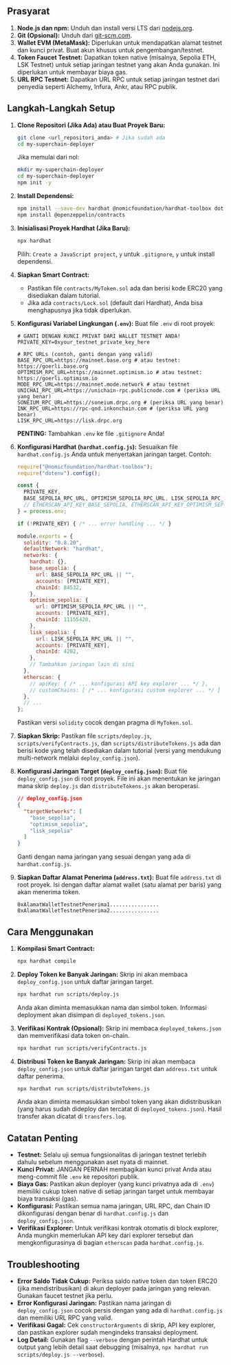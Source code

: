 
## Prasyarat

1.  **Node.js dan npm:** Unduh dan install versi LTS dari [nodejs.org](https://nodejs.org/).
2.  **Git (Opsional):** Unduh dari [git-scm.com](https://git-scm.com/).
3.  **Wallet EVM (MetaMask):** Diperlukan untuk mendapatkan alamat testnet dan kunci privat. Buat akun khusus untuk pengembangan/testnet.
4.  **Token Faucet Testnet:** Dapatkan token native (misalnya, Sepolia ETH, LSK Testnet) untuk setiap jaringan testnet yang akan Anda gunakan. Ini diperlukan untuk membayar biaya gas.
5.  **URL RPC Testnet:** Dapatkan URL RPC untuk setiap jaringan testnet dari penyedia seperti Alchemy, Infura, Ankr, atau RPC publik.

## Langkah-Langkah Setup

1.  **Clone Repositori (Jika Ada) atau Buat Proyek Baru:**
    ```bash
    git clone <url_repositori_anda> # Jika sudah ada
    cd my-superchain-deployer
    ```
    Jika memulai dari nol:
    ```bash
    mkdir my-superchain-deployer
    cd my-superchain-deployer
    npm init -y
    ```

2.  **Install Dependensi:**
    ```bash
    npm install --save-dev hardhat @nomicfoundation/hardhat-toolbox dotenv fs-extra readline-sync
    npm install @openzeppelin/contracts
    ```

3.  **Inisialisasi Proyek Hardhat (Jika Baru):**
    ```bash
    npx hardhat
    ```
    Pilih: `Create a JavaScript project`, `y` untuk `.gitignore`, `y` untuk install dependensi.

4.  **Siapkan Smart Contract:**
    *   Pastikan file `contracts/MyToken.sol` ada dan berisi kode ERC20 yang disediakan dalam tutorial.
    *   Jika ada `contracts/Lock.sol` (default dari Hardhat), Anda bisa menghapusnya jika tidak diperlukan.

5.  **Konfigurasi Variabel Lingkungan (`.env`):**
    Buat file `.env` di root proyek:
    ```env
    # GANTI DENGAN KUNCI PRIVAT DARI WALLET TESTNET ANDA!
    PRIVATE_KEY=0xyour_testnet_private_key_here

    # RPC URLs (contoh, ganti dengan yang valid)
    BASE_RPC_URL=https://mainnet.base.org # atau testnet: https://goerli.base.org
    OPTIMISM_RPC_URL=https://mainnet.optimism.io # atau testnet: https://goerli.optimism.io
    MODE_RPC_URL=https://mainnet.mode.network # atau testnet
    UNICHAI_RPC_URL=https://unichain-rpc.publicnode.com # (periksa URL yang benar)
    SONEIUM_RPC_URL=https://soneium.drpc.org # (periksa URL yang benar)
    INK_RPC_URL=https://rpc-qnd.inkonchain.com # (periksa URL yang benar)
    LISK_RPC_URL=https://lisk.drpc.org
    ```
    **PENTING:** Tambahkan `.env` ke file `.gitignore` Anda!

6.  **Konfigurasi Hardhat (`hardhat.config.js`):**
    Sesuaikan file `hardhat.config.js` Anda untuk menyertakan jaringan target. Contoh:
    ```javascript
    require("@nomicfoundation/hardhat-toolbox");
    require("dotenv").config();

    const {
      PRIVATE_KEY,
      BASE_SEPOLIA_RPC_URL, OPTIMISM_SEPOLIA_RPC_URL, LISK_SEPOLIA_RPC_URL,
      // ETHERSCAN_API_KEY_BASE_SEPOLIA, ETHERSCAN_API_KEY_OPTIMISM_SEPOLIA
    } = process.env;

    if (!PRIVATE_KEY) { /* ... error handling ... */ }

    module.exports = {
      solidity: "0.8.20",
      defaultNetwork: "hardhat",
      networks: {
        hardhat: {},
        base_sepolia: {
          url: BASE_SEPOLIA_RPC_URL || "",
          accounts: [PRIVATE_KEY],
          chainId: 84532,
        },
        optimism_sepolia: {
          url: OPTIMISM_SEPOLIA_RPC_URL || "",
          accounts: [PRIVATE_KEY],
          chainId: 11155420,
        },
        lisk_sepolia: {
          url: LISK_SEPOLIA_RPC_URL || "",
          accounts: [PRIVATE_KEY],
          chainId: 4202,
        },
        // Tambahkan jaringan lain di sini
      },
      etherscan: {
        // apiKey: { /* ... konfigurasi API key explorer ... */ },
        // customChains: [ /* ... konfigurasi custom explorer ... */ ]
      },
      // ...
    };
    ```
    Pastikan versi `solidity` cocok dengan pragma di `MyToken.sol`.

7.  **Siapkan Skrip:**
    Pastikan file `scripts/deploy.js`, `scripts/verifyContracts.js`, dan `scripts/distributeTokens.js` ada dan berisi kode yang telah disediakan dalam tutorial (versi yang mendukung multi-network melalui `deploy_config.json`).

8.  **Konfigurasi Jaringan Target (`deploy_config.json`):**
    Buat file `deploy_config.json` di root proyek. File ini akan menentukan ke jaringan mana skrip `deploy.js` dan `distributeTokens.js` akan beroperasi.
    ```json
    // deploy_config.json
    {
      "targetNetworks": [
        "base_sepolia",
        "optimism_sepolia",
        "lisk_sepolia"
      ]
    }
    ```
    Ganti dengan nama jaringan yang sesuai dengan yang ada di `hardhat.config.js`.

9.  **Siapkan Daftar Alamat Penerima (`address.txt`):**
    Buat file `address.txt` di root proyek. Isi dengan daftar alamat wallet (satu alamat per baris) yang akan menerima token.
    ```
    0xAlamatWalletTestnetPenerima1................
    0xAlamatWalletTestnetPenerima2................
    ```

## Cara Menggunakan

1.  **Kompilasi Smart Contract:**
    ```bash
    npx hardhat compile
    ```

2.  **Deploy Token ke Banyak Jaringan:**
    Skrip ini akan membaca `deploy_config.json` untuk daftar jaringan target.
    ```bash
    npx hardhat run scripts/deploy.js
    ```
    Anda akan diminta memasukkan nama dan simbol token. Informasi deployment akan disimpan di `deployed_tokens.json`.

3.  **Verifikasi Kontrak (Opsional):**
    Skrip ini membaca `deployed_tokens.json` dan memverifikasi data token on-chain.
    ```bash
    npx hardhat run scripts/verifyContracts.js
    ```

4.  **Distribusi Token ke Banyak Jaringan:**
    Skrip ini akan membaca `deploy_config.json` untuk daftar jaringan target dan `address.txt` untuk daftar penerima.
    ```bash
    npx hardhat run scripts/distributeTokens.js
    ```
    Anda akan diminta memasukkan simbol token yang akan didistribusikan (yang harus sudah dideploy dan tercatat di `deployed_tokens.json`). Hasil transfer akan dicatat di `transfers.log`.

## Catatan Penting

*   **Testnet:** Selalu uji semua fungsionalitas di jaringan testnet terlebih dahulu sebelum menggunakan aset nyata di mainnet.
*   **Kunci Privat:** JANGAN PERNAH membagikan kunci privat Anda atau meng-commit file `.env` ke repositori publik.
*   **Biaya Gas:** Pastikan akun deployer (yang kunci privatnya ada di `.env`) memiliki cukup token native di setiap jaringan target untuk membayar biaya transaksi (gas).
*   **Konfigurasi:** Pastikan semua nama jaringan, URL RPC, dan Chain ID dikonfigurasi dengan benar di `hardhat.config.js` dan `deploy_config.json`.
*   **Verifikasi Explorer:** Untuk verifikasi kontrak otomatis di block explorer, Anda mungkin memerlukan API key dari explorer tersebut dan mengkonfigurasinya di bagian `etherscan` pada `hardhat.config.js`.

## Troubleshooting

*   **Error Saldo Tidak Cukup:** Periksa saldo native token dan token ERC20 (jika mendistribusikan) di akun deployer pada jaringan yang relevan. Gunakan faucet testnet jika perlu.
*   **Error Konfigurasi Jaringan:** Pastikan nama jaringan di `deploy_config.json` cocok persis dengan yang ada di `hardhat.config.js` dan memiliki URL RPC yang valid.
*   **Verifikasi Gagal:** Cek `constructorArguments` di skrip, API key explorer, dan pastikan explorer sudah mengindeks transaksi deployment.
*   **Log Detail:** Gunakan flag `--verbose` dengan perintah Hardhat untuk output yang lebih detail saat debugging (misalnya, `npx hardhat run scripts/deploy.js --verbose`).

